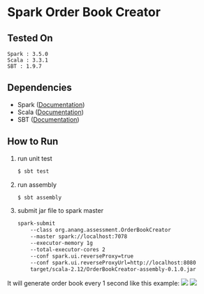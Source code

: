 # Spark Order Book Creator

## Tested On
```
Spark : 3.5.0
Scala : 3.3.1
SBT : 1.9.7
```


## Dependencies
- Spark ([Documentation](https://spark.apache.org/docs/latest/))
- Scala ([Documentation](https://docs.scala-lang.org/))
- SBT ([Documentation](https://www.scala-sbt.org/1.x/docs/))


## How to Run
1. run unit test
    ``` bash
    $ sbt test
    ```
2. run assembly
    ``` bash
    $ sbt assembly
    ```
3. submit jar file to spark master
    ``` bash
    spark-submit
        --class org.anang.assessment.OrderBookCreator
        --master spark://localhost:7078
        --executor-memory 1g
        --total-executor-cores 2
        --conf spark.ui.reverseProxy=true
        --conf spark.ui.reverseProxyUrl=http://localhost:8080
        target/scala-2.12/OrderBookCreator-assembly-0.1.0.jar
    ```

It will generate order book every 1 second like this example:
![](https://github.com/annangsyarif/spark_sde_assessment/blob/main/output-example/picture_1.png)
![](https://github.com/annangsyarif/spark_sde_assessment/blob/main/output-example/picture_2.png)
